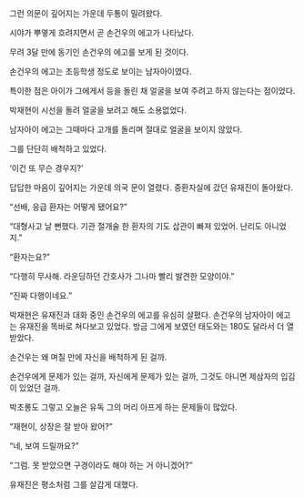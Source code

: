 그런 의문이 깊어지는 가운데 두통이 밀려왔다.

시야가 뿌옇게 흐려지면서 곧 손건우의 에고가 나타났다.

무려 3달 만에 동기인 손건우의 에고를 보게 된 것이다.

손건우의 에고는 초등학생 정도로 보이는 남자아이였다.

특이한 점은 아이가 그에게서 등을 돌린 채 얼굴을 보여 주려고 하지 않는다는 점이었다.

박재현이 시선을 돌려 얼굴을 보려고 해도 소용없었다.

남자아이 에고는 그때마다 고개를 돌리며 절대로 얼굴을 보이지 않았다.

그를 단단히 배척하고 있었다.

‘이건 또 무슨 경우지?’

답답한 마음이 깊어지는 가운데 의국 문이 열렸다. 중환자실에 갔던 유재진이 돌아왔다.

“선배, 응급 환자는 어떻게 됐어요?”

“대형사고 날 뻔했다. 기관 절개술 한 환자의 기도 삽관이 빠져 있었어. 난리도 아니었지.”

“환자는요?”

“다행히 무사해. 라운딩하던 간호사가 그나마 빨리 발견한 모양이야.”

“진짜 다행이네요.”

박재현은 유재진과 대화 중인 손건우의 에고를 유심히 살폈다. 손건우의 남자아이 에고는 유재진을 똑바로 쳐다보고 있었다. 방금 그에게 보였던 태도와는 180도 달라서 더 열 받았다.

손건우는 왜 며칠 만에 자신을 배척하게 된 걸까.

손건우에게 문제가 있는 걸까, 자신에게 문제가 있는 걸까, 그것도 아니면 제삼자의 입김이 있었던 걸까.

박초롱도 그렇고 오늘은 유독 그의 머리 아프게 하는 문제들이 많았다.

“재현이, 상장은 잘 받아 왔어?”

“네, 보여 드릴까요?”

“그럼. 못 받았으면 구경이라도 해야 하는 거 아니겠어?”

유재진은 평소처럼 그를 살갑게 대했다.